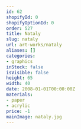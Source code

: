 ```yaml
---
id: 62
shopifyId: 0
shopifyOptionId: 0
order: 527
title: Nataly
slug: nataly
url: art-works/nataly
aliases: []
categories:
- graphics
inStock: false
isVisible: false
height: 65
width: 40
date: 2008-01-01T00:00:00Z
materials:
- paper
- acrylic
price: -1
mainImage: nataly.jpg
---
```

